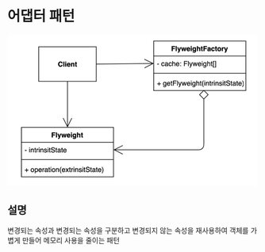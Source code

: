 # 어댑터 패턴


![](flyweight.png)

## 설명
변경되는 속성과 변경되는 속성을 구분하고 변경되지 않는 속성을 재사용하여 객체를 가볍게 만들어 메모리 사용을 줄이는 패턴